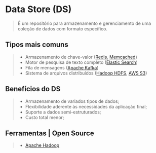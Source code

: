 # Data Store (DS)
>
> É um repositório para armazenamento e gerenciamento de uma coleção de dados com formato específico.
> 
## Tipos mais comuns
>
> - Armazenamento de chave-valor ([Redis](), [Memcached]())
> - Motor de pesquisa de texto completo ([Elastic Search]())
> - Fila de mensagens ([Apache Kafka]())
> - Sistema de arquivos distribuídos ([Hadoop HDFS](), [AWS S3]())

## Benefícios do DS
>
> - Armazenamento de variados tipos de dados;
> - Flexibilidade aderente às necessidades da aplicação final;
> - Suporte a dados semi-estruturados;
> - Custo total menor;

## Ferramentas | Open Source
> 
> - [Apache Hadoop](https://hadoop.apache.org/)
>